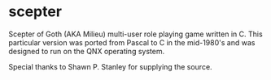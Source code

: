 # scepter

Scepter of Goth (AKA Milieu) multi-user role playing game written in C. This particular version was ported from Pascal to C in the mid-1980's and was designed to run on the QNX operating system.

Special thanks to Shawn P. Stanley for supplying the source.
